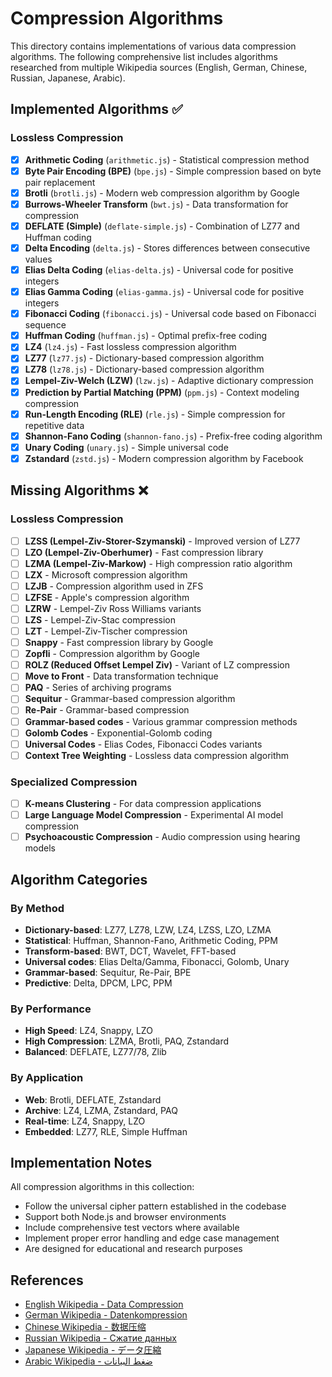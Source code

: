 # Compression Algorithms

This directory contains implementations of various data compression algorithms. The following comprehensive list includes algorithms researched from multiple Wikipedia sources (English, German, Chinese, Russian, Japanese, Arabic).

## Implemented Algorithms ✅

### Lossless Compression
- [x] **Arithmetic Coding** (`arithmetic.js`) - Statistical compression method
- [x] **Byte Pair Encoding (BPE)** (`bpe.js`) - Simple compression based on byte pair replacement
- [x] **Brotli** (`brotli.js`) - Modern web compression algorithm by Google
- [x] **Burrows-Wheeler Transform** (`bwt.js`) - Data transformation for compression
- [x] **DEFLATE (Simple)** (`deflate-simple.js`) - Combination of LZ77 and Huffman coding
- [x] **Delta Encoding** (`delta.js`) - Stores differences between consecutive values
- [x] **Elias Delta Coding** (`elias-delta.js`) - Universal code for positive integers
- [x] **Elias Gamma Coding** (`elias-gamma.js`) - Universal code for positive integers
- [x] **Fibonacci Coding** (`fibonacci.js`) - Universal code based on Fibonacci sequence
- [x] **Huffman Coding** (`huffman.js`) - Optimal prefix-free coding
- [x] **LZ4** (`lz4.js`) - Fast lossless compression algorithm
- [x] **LZ77** (`lz77.js`) - Dictionary-based compression algorithm
- [x] **LZ78** (`lz78.js`) - Dictionary-based compression algorithm
- [x] **Lempel-Ziv-Welch (LZW)** (`lzw.js`) - Adaptive dictionary compression
- [x] **Prediction by Partial Matching (PPM)** (`ppm.js`) - Context modeling compression
- [x] **Run-Length Encoding (RLE)** (`rle.js`) - Simple compression for repetitive data
- [x] **Shannon-Fano Coding** (`shannon-fano.js`) - Prefix-free coding algorithm
- [x] **Unary Coding** (`unary.js`) - Simple universal code
- [x] **Zstandard** (`zstd.js`) - Modern compression algorithm by Facebook

## Missing Algorithms ❌

### Lossless Compression
- [ ] **LZSS (Lempel-Ziv-Storer-Szymanski)** - Improved version of LZ77
- [ ] **LZO (Lempel-Ziv-Oberhumer)** - Fast compression library
- [ ] **LZMA (Lempel-Ziv-Markow)** - High compression ratio algorithm
- [ ] **LZX** - Microsoft compression algorithm
- [ ] **LZJB** - Compression algorithm used in ZFS
- [ ] **LZFSE** - Apple's compression algorithm
- [ ] **LZRW** - Lempel-Ziv Ross Williams variants
- [ ] **LZS** - Lempel-Ziv-Stac compression
- [ ] **LZT** - Lempel-Ziv-Tischer compression
- [ ] **Snappy** - Fast compression library by Google
- [ ] **Zopfli** - Compression algorithm by Google
- [ ] **ROLZ (Reduced Offset Lempel Ziv)** - Variant of LZ compression
- [ ] **Move to Front** - Data transformation technique
- [ ] **PAQ** - Series of archiving programs
- [ ] **Sequitur** - Grammar-based compression algorithm
- [ ] **Re-Pair** - Grammar-based compression
- [ ] **Grammar-based codes** - Various grammar compression methods
- [ ] **Golomb Codes** - Exponential-Golomb coding
- [ ] **Universal Codes** - Elias Codes, Fibonacci Codes variants
- [ ] **Context Tree Weighting** - Lossless data compression algorithm

### Specialized Compression
- [ ] **K-means Clustering** - For data compression applications
- [ ] **Large Language Model Compression** - Experimental AI model compression
- [ ] **Psychoacoustic Compression** - Audio compression using hearing models

## Algorithm Categories

### By Method
- **Dictionary-based**: LZ77, LZ78, LZW, LZ4, LZSS, LZO, LZMA
- **Statistical**: Huffman, Shannon-Fano, Arithmetic Coding, PPM
- **Transform-based**: BWT, DCT, Wavelet, FFT-based
- **Universal codes**: Elias Delta/Gamma, Fibonacci, Golomb, Unary
- **Grammar-based**: Sequitur, Re-Pair, BPE
- **Predictive**: Delta, DPCM, LPC, PPM

### By Performance
- **High Speed**: LZ4, Snappy, LZO
- **High Compression**: LZMA, Brotli, PAQ, Zstandard
- **Balanced**: DEFLATE, LZ77/78, Zlib

### By Application
- **Web**: Brotli, DEFLATE, Zstandard
- **Archive**: LZ4, LZMA, Zstandard, PAQ
- **Real-time**: LZ4, Snappy, LZO
- **Embedded**: LZ77, RLE, Simple Huffman

## Implementation Notes

All compression algorithms in this collection:
- Follow the universal cipher pattern established in the codebase
- Support both Node.js and browser environments
- Include comprehensive test vectors where available
- Implement proper error handling and edge case management
- Are designed for educational and research purposes

## References

- [English Wikipedia - Data Compression](https://en.wikipedia.org/wiki/Data_compression)
- [German Wikipedia - Datenkompression](https://de.wikipedia.org/wiki/Datenkompression)
- [Chinese Wikipedia - 数据压缩](https://zh.wikipedia.org/wiki/%E6%95%B0%E6%8D%AE%E5%8E%8B%E7%BC%A9)
- [Russian Wikipedia - Сжатие данных](https://ru.wikipedia.org/wiki/%D0%A1%D0%B6%D0%B0%D1%82%D0%B8%D0%B5_%D0%B4%D0%B0%D0%BD%D0%BD%D1%8B%D1%85)
- [Japanese Wikipedia - データ圧縮](https://ja.wikipedia.org/wiki/%E3%83%87%E3%83%BC%E3%82%BF%E5%9C%A7%E7%B8%AE)
- [Arabic Wikipedia - ضغط البيانات](https://ar.wikipedia.org/wiki/%D8%B6%D8%BA%D8%B7_%D8%A7%D9%84%D8%A8%D9%8A%D8%A7%D9%86%D8%A7%D8%AA)
